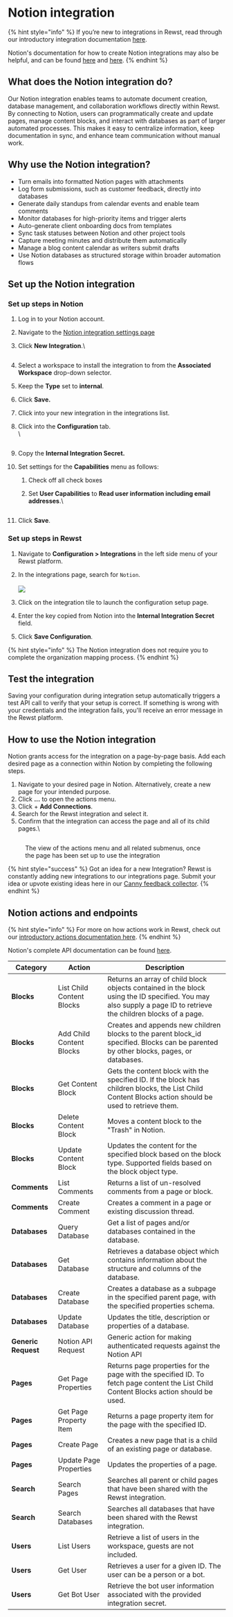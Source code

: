 # Notion integration

{% hint style="info" %}
If you’re new to integrations in Rewst, read through our introductory integration documentation [here](https://docs.rewst.help/documentation/integrations).

Notion's documentation for how to create Notion integrations may also be helpful, and can be found [here](https://developers.notion.com/docs/create-a-notion-integration) and [here](https://developers.notion.com/docs/create-a-notion-integration#give-your-integration-page-permissions).&#x20;
{% endhint %}

## What does the Notion integration do?

Our Notion integration enables teams to automate document creation, database management, and collaboration workflows directly within Rewst. By connecting to Notion, users can programmatically create and update pages, manage content blocks, and interact with databases as part of larger automated processes. This makes it easy to centralize information, keep documentation in sync, and enhance team communication without manual work.

## Why use the Notion integration?

* Turn emails into formatted Notion pages with attachments
* Log form submissions, such as customer feedback, directly into databases
* Generate daily standups from calendar events and enable team comments
* Monitor databases for high-priority items and trigger alerts
* Auto-generate client onboarding docs from templates
* Sync task statuses between Notion and other project tools
* Capture meeting minutes and distribute them automatically
* Manage a blog content calendar as writers submit drafts
* Use Notion databases as structured storage within broader automation flows

## Set up the Notion integration

### Set up steps in Notion

1. Log in to your Notion account.
2. Navigate to the [Notion integration settings page](https://www.notion.so/profile/integrations)
3.  Click **New Integration**.\


    <figure><img src="../../../../.gitbook/assets/Screenshot 2025-04-23 at 3.38.58 PM.png" alt=""><figcaption></figcaption></figure>
4. Select a workspace to install the integration to from the **Associated Workspace** drop-down selector.
5. Keep the **Type** set to **internal**.
6. Click **Save.**
7. Click into your new integration in the integrations list.
8.  Click into the **Configuration** tab. \
    \


    <figure><img src="../../../../.gitbook/assets/image (59).png" alt=""><figcaption></figcaption></figure>
9. Copy the **Internal Integration Secret.**
10. Set settings for the **Capabilities** menu as follows:
    1. Check off all check boxes
    2.  Set **User Capabilities** to **Read user information including email addresses**.\


        <figure><img src="../../../../.gitbook/assets/image (60).png" alt=""><figcaption></figcaption></figure>
11. Click **Save**.

### Set up steps in Rewst

1. Navigate to **Configuration > Integrations** in the left side menu of your Rewst platform.
2.  In the integrations page, search for `Notion`.\
    \
    ![](<../../../../.gitbook/assets/Screenshot 2025-04-23 at 3.43.52 PM.png>)


3. Click on the integration tile to launch the configuration setup page.
4. Enter the key copied from Notion into the **Internal Integration Secret** field.&#x20;
5. Click **Save Configuration**.

{% hint style="info" %}
The Notion integration does not require you to complete the organization mapping process.
{% endhint %}

## Test the integration

Saving your configuration during integration setup automatically triggers a test API call to verify that your setup is correct. If something is wrong with your credentials and the integration fails, you'll receive an error message in the Rewst platform.

## How to use the Notion integration

Notion grants access for the integration on a page-by-page basis. Add each desired page as a connection within Notion by completing the following steps.

1. Navigate to your desired page in Notion. Alternatively, create a new page for your intended purpose.
2. Click **...** to open the actions menu.
3. Click + **Add Connections**.
4. Search for the Rewst integration and select it.&#x20;
5. Confirm that the integration can access the page and all of its child pages.\


<figure><img src="../../../../.gitbook/assets/image (62) (2).png" alt=""><figcaption><p>The view of the actions menu and all related submenus, once the page has been set up to use the integration</p></figcaption></figure>

{% hint style="success" %}
Got an idea for a new Integration? Rewst is constantly adding new integrations to our integrations page. Submit your idea or upvote existing ideas here in our [Canny feedback collector](https://rewst.canny.io/integrations).
{% endhint %}

## Notion actions and endpoints

{% hint style="info" %}
For more on how actions work in Rewst, check out our [introductory actions documentation here](https://docs.rewst.help/documentation/workflows/actions-in-rewst).
{% endhint %}

Notion's complete API documentation can be found [here](https://developers.notion.com/reference/intro).

| Category            | Action                    | Description                                                                                                                                                     |
| ------------------- | ------------------------- | --------------------------------------------------------------------------------------------------------------------------------------------------------------- |
| **Blocks**          | List Child Content Blocks | Returns an array of child block objects contained in the block using the ID specified. You may also supply a page ID to retrieve the children blocks of a page. |
| **Blocks**          | Add Child Content Blocks  | Creates and appends new children blocks to the parent block\_id specified. Blocks can be parented by other blocks, pages, or databases.                         |
| **Blocks**          | Get Content Block         | Gets the content block with the specified ID. If the block has children blocks, the List Child Content Blocks action should be used to retrieve them.           |
| **Blocks**          | Delete Content Block      | Moves a content block to the "Trash" in Notion.                                                                                                                 |
| **Blocks**          | Update Content Block      | Updates the content for the specified block based on the block type. Supported fields based on the block object type.                                           |
| **Comments**        | List Comments             | Returns a list of un-resolved comments from a page or block.                                                                                                    |
| **Comments**        | Create Comment            | Creates a comment in a page or existing discussion thread.                                                                                                      |
| **Databases**       | Query Database            | Get a list of pages and/or databases contained in the database.                                                                                                 |
| **Databases**       | Get Database              | Retrieves a database object which contains information about the structure and columns of the database.                                                         |
| **Databases**       | Create Database           | Creates a database as a subpage in the specified parent page, with the specified properties schema.                                                             |
| **Databases**       | Update Database           | Updates the title, description or properties of a database.                                                                                                     |
| **Generic Request** | Notion API Request        | Generic action for making authenticated requests against the Notion API                                                                                         |
| **Pages**           | Get Page Properties       | Returns page properties for the page with the specified ID. To fetch page content the List Child Content Blocks action should be used.                          |
| **Pages**           | Get Page Property Item    | Returns a page property item for the page with the specified ID.                                                                                                |
| **Pages**           | Create Page               | Creates a new page that is a child of an existing page or database.                                                                                             |
| **Pages**           | Update Page Properties    | Updates the properties of a page.                                                                                                                               |
| **Search**          | Search Pages              | Searches all parent or child pages that have been shared with the Rewst integration.                                                                            |
| **Search**          | Search Databases          | Searches all databases that have been shared with the Rewst integration.                                                                                        |
| **Users**           | List Users                | Retrieve a list of users in the workspace, guests are not included.                                                                                             |
| **Users**           | Get User                  | Retrieves a user for a given ID. The user can be a person or a bot.                                                                                             |
| **Users**           | Get Bot User              | Retrieve the bot user information associated with the provided integration secret.                                                                              |

